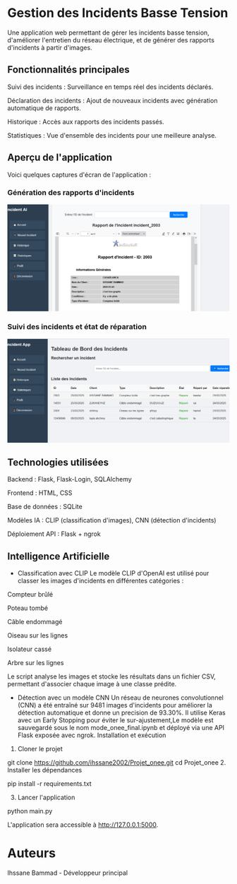 # Gestion des Incidents Basse Tension 
Une application web permettant de gérer les incidents basse tension, d'améliorer l'entretien du réseau électrique, et de générer des rapports d'incidents à partir d'images.

##  Fonctionnalités principales
Suivi des incidents : Surveillance en temps réel des incidents déclarés.

Déclaration des incidents : Ajout de nouveaux incidents avec génération automatique de rapports.

Historique : Accès aux rapports des incidents passés.

Statistiques : Vue d'ensemble des incidents pour une meilleure analyse.

## Aperçu de l'application

Voici quelques captures d'écran de l'application :

###  Génération des rapports d'incidents
![Génération des rapports d'incidents](static/images/generation%20des%20rapports%20d'incidents.png)

###  Suivi des incidents et état de réparation
![Suivi des incidents](static/images/suivi%20d'incident.png)

##  Technologies utilisées

Backend : Flask, Flask-Login, SQLAlchemy

Frontend : HTML, CSS

Base de données : SQLite 

Modèles IA : CLIP (classification d'images), CNN (détection d'incidents)

Déploiement API : Flask + ngrok

##  Intelligence Artificielle

- Classification avec CLIP
Le modèle CLIP d'OpenAI est utilisé pour classer les images d'incidents en différentes catégories :

Compteur brûlé

Poteau tombé

Câble endommagé

Oiseau sur les lignes

Isolateur cassé

Arbre sur les lignes

Le script analyse les images et stocke les résultats dans un fichier CSV, permettant d'associer chaque image à une classe prédite.

- Détection avec un modèle CNN
Un réseau de neurones convolutionnel (CNN) a été entraîné sur 9481 images d'incidents pour améliorer la détection automatique et donne un precision de 93.30%.
Il utilise Keras avec un Early Stopping pour éviter le sur-ajustement,Le modèle est sauvegardé sous le nom mode_onee_final.ipynb et déployé via une API Flask exposée avec ngrok.
 Installation et exécution
1. Cloner le projet

git clone https://github.com/ihssane2002/Projet_onee.git
cd Projet_onee
2. Installer les dépendances

pip install -r requirements.txt

3. Lancer l'application

python main.py

L'application sera accessible à http://127.0.0.1:5000.
#  Auteurs
Ihssane Bammad - Développeur principal
